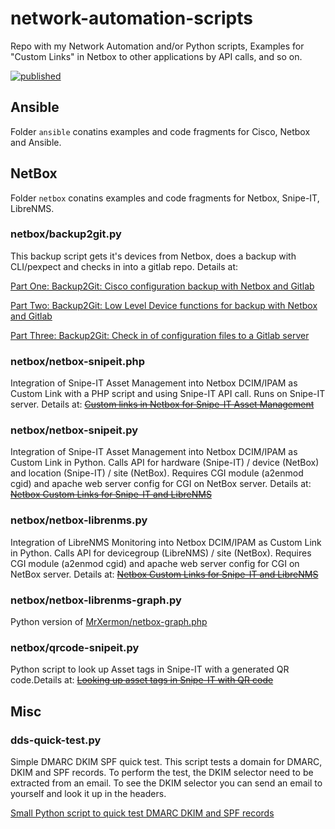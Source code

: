 # network-automation-scripts
Repo with my Network Automation and/or Python scripts, Examples for "Custom Links" in Netbox to other applications by API calls, and so on.

[![published](https://static.production.devnetcloud.com/codeexchange/assets/images/devnet-published.svg)](https://developer.cisco.com/codeexchange/github/repo/sthierolf/network-automation-scripts)


## Ansible

Folder `ansible` conatins examples and code fragments for Cisco, Netbox and Ansible.


## NetBox

Folder `netbox` conatins examples and code fragments for Netbox, Snipe-IT, LibreNMS.

### netbox/backup2git.py
This backup script gets it's devices from Netbox, does a backup with CLI/pexpect and checks in into a gitlab repo. Details at:

[Part One: Backup2Git: Cisco configuration backup with Netbox and Gitlab](https://www.thierolf.org/posts/cisco-configuration-backup-with-netbox-and-gitlab/)

[Part Two: Backup2Git: Low Level Device functions for backup with Netbox and Gitlab](https://www.thierolf.org/posts/low-level-device-functions-for-backup-with-netbox-and-gitlab/)

[Part Three: Backup2Git: Check in of configuration files to a Gitlab server](https://www.thierolf.org/posts/check-in-of-configuration-files-to-a-gitlab-server/)



### netbox/netbox-snipeit.php
Integration of Snipe-IT Asset Management into Netbox DCIM/IPAM as Custom Link with a PHP script and using Snipe-IT API call. Runs on Snipe-IT server. Details at: ~~[Custom links in Netbox for Snipe-IT Asset Management](https://www.thierolf.org/blog/2020/custom-links-in-netbox-for-snipe-it-asset-management/)~~


### netbox/netbox-snipeit.py
Integration of Snipe-IT Asset Management into Netbox DCIM/IPAM as Custom Link in Python. Calls API for hardware (Snipe-IT) / device (NetBox) and location (Snipe-IT) / site (NetBox). Requires CGI module (a2enmod cgid) and apache web server config for CGI on NetBox server. Details at: ~~[Netbox Custom Links for Snipe-IT and LibreNMS](https://www.thierolf.org/blog/2020/netbox-custom-links-for-snipe-it-and-librenms/)~~


### netbox/netbox-librenms.py
Integration of LibreNMS Monitoring into Netbox DCIM/IPAM as Custom Link in Python. Calls API for devicegroup (LibreNMS) / site (NetBox). Requires CGI module (a2enmod cgid) and apache web server config for CGI on NetBox server. Details at: ~~[Netbox Custom Links for Snipe-IT and LibreNMS](https://www.thierolf.org/blog/2020/netbox-custom-links-for-snipe-it-and-librenms/)~~

### netbox/netbox-librenms-graph.py
Python version of [MrXermon/netbox-graph.php](https://gist.github.com/MrXermon/0b40d7b62bc67083529d01c8a33aa8be)


### netbox/qrcode-snipeit.py
Python script to look up Asset tags in Snipe-IT with a generated QR code.Details at: ~~[Looking up asset tags in Snipe-IT with QR code](https://www.thierolf.org/blog/2020/looking-up-asset-tags-in-snipe-it-with-qr-code/)~~



## Misc

### dds-quick-test.py
Simple DMARC DKIM SPF quick test. This script tests a domain for DMARC, DKIM and SPF records. To perform the test, the DKIM selector need to be extracted from an email. To see the DKIM selector you can send an email to yourself and look it up in the headers.

[Small Python script to quick test DMARC DKIM and SPF records](https://www.thierolf.org/posts/small-python-script-to-quick-test-dmarc-dkim-and-spf-records/)

